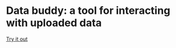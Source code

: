 # Data buddy: a tool for interacting with uploaded data

[Try it out](https://ericmuckley.github.io/data-buddy)
